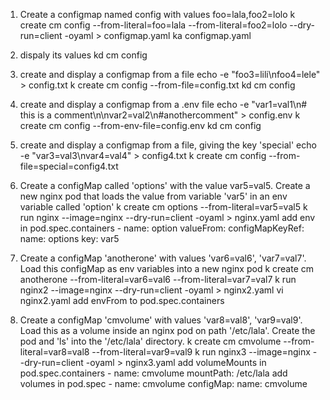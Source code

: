 1. Create a configmap named config with values foo=lala,foo2=lolo
    k create cm config --from-literal=foo=lala --from-literal=foo2=lolo --dry-run=client -oyaml > configmap.yaml
    ka configmap.yaml

2. dispaly its values
    kd cm config

3. create and display a configmap from a file
    echo -e "foo3=lili\nfoo4=lele" > config.txt
    k create cm config --from-file=config.txt
    kd cm config

4. create and display a configmap from a .env file
    echo -e "var1=val1\n# this is a comment\n\nvar2=val2\n#anothercomment" > config.env
    k create cm config --from-env-file=config.env
    kd cm config

5. create and display a configmap from a file, giving the key 'special'
    echo -e "var3=val3\nvar4=val4" > config4.txt
    k create cm config --from-file=special=config4.txt

6. Create a configMap called 'options' with the value var5=val5. Create a new nginx pod that loads the value from variable 'var5' in an env variable called 'option'
    k create cm options --from-literal=var5=val5
    k run nginx --image=nginx --dry-run=client -oyaml > nginx.yaml
    add env in pod.spec.containers
        - name: option
          valueFrom:
            configMapKeyRef:
              name: options
              key: var5

7. Create a configMap 'anotherone' with values 'var6=val6', 'var7=val7'. Load this configMap as env variables into a new nginx pod
    k create cm anotherone --from-literal=var6=val6 --from-literal=var7=val7
    k run nginx2 --image=nginx --dry-run=client -oyaml > nginx2.yaml
    vi nginx2.yaml
    add envFrom to pod.spec.containers

8. Create a configMap 'cmvolume' with values 'var8=val8', 'var9=val9'. Load this as a volume inside an nginx pod on path '/etc/lala'. Create the pod and 'ls' into the '/etc/lala' directory.
    k create cm cmvolume --from-literal=var8=val8 --from-literal=var9=val9
    k run nginx3 --image=nginx --dry-run=client -oyaml > nginx3.yaml
    add volumeMounts in pod.spec.containers
        - name: cmvolume
          mountPath: /etc/lala
    add volumes in pod.spec
        - name: cmvolume
          configMap:
            name: cmvolume